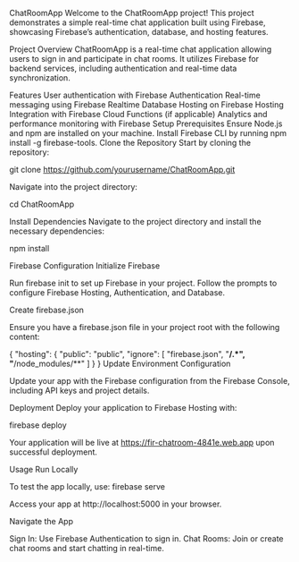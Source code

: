 ChatRoomApp
Welcome to the ChatRoomApp project! This project demonstrates a simple real-time chat application built using Firebase, showcasing Firebase’s authentication, database, and hosting features.

Project Overview
ChatRoomApp is a real-time chat application allowing users to sign in and participate in chat rooms. It utilizes Firebase for backend services, including authentication and real-time data synchronization.

Features
User authentication with Firebase Authentication
Real-time messaging using Firebase Realtime Database
Hosting on Firebase Hosting
Integration with Firebase Cloud Functions (if applicable)
Analytics and performance monitoring with Firebase
Setup
Prerequisites
Ensure Node.js and npm are installed on your machine.
Install Firebase CLI by running npm install -g firebase-tools.
Clone the Repository
Start by cloning the repository:

git clone https://github.com/yourusername/ChatRoomApp.git

Navigate into the project directory:

cd ChatRoomApp

Install Dependencies
Navigate to the project directory and install the necessary dependencies:

npm install

Firebase Configuration
Initialize Firebase

Run firebase init to set up Firebase in your project. Follow the prompts to configure Firebase Hosting, Authentication, and Database.

Create firebase.json

Ensure you have a firebase.json file in your project root with the following content:

{
  "hosting": {
    "public": "public",
    "ignore": [
      "firebase.json",
      "**/.*",
      "**/node_modules/**"
    ]
  }
}
Update Environment Configuration

Update your app with the Firebase configuration from the Firebase Console, including API keys and project details.

Deployment
Deploy your application to Firebase Hosting with:

firebase deploy

Your application will be live at https://fir-chatroom-4841e.web.app upon successful deployment.

Usage
Run Locally

To test the app locally, use: firebase serve

Access your app at http://localhost:5000 in your browser.

Navigate the App

Sign In: Use Firebase Authentication to sign in.
Chat Rooms: Join or create chat rooms and start chatting in real-time.